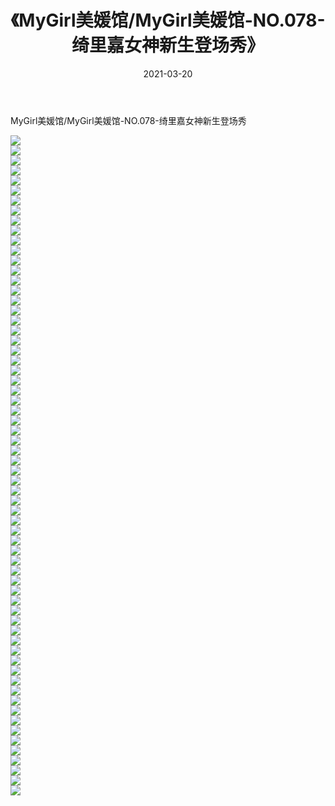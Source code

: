 ﻿---
layout: post
title:  《MyGirl美媛馆/MyGirl美媛馆-NO.078-绮里嘉女神新生登场秀》
date:   2021-03-20
img: http://pic.660000.xyz/1:/网络美图/2021/MyGirl美媛馆/MyGirl美媛馆-NO.078-绮里嘉女神新生登场秀/000.jpg
categories: [美女, 清纯, 唯美]
---

MyGirl美媛馆/MyGirl美媛馆-NO.078-绮里嘉女神新生登场秀

 ![](http://pic.660000.xyz/1:/网络美图/2021/MyGirl美媛馆/MyGirl美媛馆-NO.078-绮里嘉女神新生登场秀/001.jpg) <br>![](http://pic.660000.xyz/1:/网络美图/2021/MyGirl美媛馆/MyGirl美媛馆-NO.078-绮里嘉女神新生登场秀/002.jpg) <br>![](http://pic.660000.xyz/1:/网络美图/2021/MyGirl美媛馆/MyGirl美媛馆-NO.078-绮里嘉女神新生登场秀/003.jpg) <br>![](http://pic.660000.xyz/1:/网络美图/2021/MyGirl美媛馆/MyGirl美媛馆-NO.078-绮里嘉女神新生登场秀/004.jpg) <br>![](http://pic.660000.xyz/1:/网络美图/2021/MyGirl美媛馆/MyGirl美媛馆-NO.078-绮里嘉女神新生登场秀/005.jpg) <br>![](http://pic.660000.xyz/1:/网络美图/2021/MyGirl美媛馆/MyGirl美媛馆-NO.078-绮里嘉女神新生登场秀/006.jpg) <br>![](http://pic.660000.xyz/1:/网络美图/2021/MyGirl美媛馆/MyGirl美媛馆-NO.078-绮里嘉女神新生登场秀/007.jpg) <br>![](http://pic.660000.xyz/1:/网络美图/2021/MyGirl美媛馆/MyGirl美媛馆-NO.078-绮里嘉女神新生登场秀/008.jpg) <br>![](http://pic.660000.xyz/1:/网络美图/2021/MyGirl美媛馆/MyGirl美媛馆-NO.078-绮里嘉女神新生登场秀/009.jpg) <br>![](http://pic.660000.xyz/1:/网络美图/2021/MyGirl美媛馆/MyGirl美媛馆-NO.078-绮里嘉女神新生登场秀/010.jpg) <br>![](http://pic.660000.xyz/1:/网络美图/2021/MyGirl美媛馆/MyGirl美媛馆-NO.078-绮里嘉女神新生登场秀/011.jpg) <br>![](http://pic.660000.xyz/1:/网络美图/2021/MyGirl美媛馆/MyGirl美媛馆-NO.078-绮里嘉女神新生登场秀/012.jpg) <br>![](http://pic.660000.xyz/1:/网络美图/2021/MyGirl美媛馆/MyGirl美媛馆-NO.078-绮里嘉女神新生登场秀/013.jpg) <br>![](http://pic.660000.xyz/1:/网络美图/2021/MyGirl美媛馆/MyGirl美媛馆-NO.078-绮里嘉女神新生登场秀/014.jpg) <br>![](http://pic.660000.xyz/1:/网络美图/2021/MyGirl美媛馆/MyGirl美媛馆-NO.078-绮里嘉女神新生登场秀/015.jpg) <br>![](http://pic.660000.xyz/1:/网络美图/2021/MyGirl美媛馆/MyGirl美媛馆-NO.078-绮里嘉女神新生登场秀/016.jpg) <br>![](http://pic.660000.xyz/1:/网络美图/2021/MyGirl美媛馆/MyGirl美媛馆-NO.078-绮里嘉女神新生登场秀/017.jpg) <br>![](http://pic.660000.xyz/1:/网络美图/2021/MyGirl美媛馆/MyGirl美媛馆-NO.078-绮里嘉女神新生登场秀/018.jpg) <br>![](http://pic.660000.xyz/1:/网络美图/2021/MyGirl美媛馆/MyGirl美媛馆-NO.078-绮里嘉女神新生登场秀/019.jpg) <br>![](http://pic.660000.xyz/1:/网络美图/2021/MyGirl美媛馆/MyGirl美媛馆-NO.078-绮里嘉女神新生登场秀/020.jpg) <br>![](http://pic.660000.xyz/1:/网络美图/2021/MyGirl美媛馆/MyGirl美媛馆-NO.078-绮里嘉女神新生登场秀/021.jpg) <br>![](http://pic.660000.xyz/1:/网络美图/2021/MyGirl美媛馆/MyGirl美媛馆-NO.078-绮里嘉女神新生登场秀/022.jpg) <br>![](http://pic.660000.xyz/1:/网络美图/2021/MyGirl美媛馆/MyGirl美媛馆-NO.078-绮里嘉女神新生登场秀/023.jpg) <br>![](http://pic.660000.xyz/1:/网络美图/2021/MyGirl美媛馆/MyGirl美媛馆-NO.078-绮里嘉女神新生登场秀/024.jpg) <br>![](http://pic.660000.xyz/1:/网络美图/2021/MyGirl美媛馆/MyGirl美媛馆-NO.078-绮里嘉女神新生登场秀/025.jpg) <br>![](http://pic.660000.xyz/1:/网络美图/2021/MyGirl美媛馆/MyGirl美媛馆-NO.078-绮里嘉女神新生登场秀/026.jpg) <br>![](http://pic.660000.xyz/1:/网络美图/2021/MyGirl美媛馆/MyGirl美媛馆-NO.078-绮里嘉女神新生登场秀/027.jpg) <br>![](http://pic.660000.xyz/1:/网络美图/2021/MyGirl美媛馆/MyGirl美媛馆-NO.078-绮里嘉女神新生登场秀/028.jpg) <br>![](http://pic.660000.xyz/1:/网络美图/2021/MyGirl美媛馆/MyGirl美媛馆-NO.078-绮里嘉女神新生登场秀/029.jpg) <br>![](http://pic.660000.xyz/1:/网络美图/2021/MyGirl美媛馆/MyGirl美媛馆-NO.078-绮里嘉女神新生登场秀/030.jpg) <br>![](http://pic.660000.xyz/1:/网络美图/2021/MyGirl美媛馆/MyGirl美媛馆-NO.078-绮里嘉女神新生登场秀/031.jpg) <br>![](http://pic.660000.xyz/1:/网络美图/2021/MyGirl美媛馆/MyGirl美媛馆-NO.078-绮里嘉女神新生登场秀/032.jpg) <br>![](http://pic.660000.xyz/1:/网络美图/2021/MyGirl美媛馆/MyGirl美媛馆-NO.078-绮里嘉女神新生登场秀/033.jpg) <br>![](http://pic.660000.xyz/1:/网络美图/2021/MyGirl美媛馆/MyGirl美媛馆-NO.078-绮里嘉女神新生登场秀/034.jpg) <br>![](http://pic.660000.xyz/1:/网络美图/2021/MyGirl美媛馆/MyGirl美媛馆-NO.078-绮里嘉女神新生登场秀/035.jpg) <br>![](http://pic.660000.xyz/1:/网络美图/2021/MyGirl美媛馆/MyGirl美媛馆-NO.078-绮里嘉女神新生登场秀/036.jpg) <br>![](http://pic.660000.xyz/1:/网络美图/2021/MyGirl美媛馆/MyGirl美媛馆-NO.078-绮里嘉女神新生登场秀/037.jpg) <br>![](http://pic.660000.xyz/1:/网络美图/2021/MyGirl美媛馆/MyGirl美媛馆-NO.078-绮里嘉女神新生登场秀/038.jpg) <br>![](http://pic.660000.xyz/1:/网络美图/2021/MyGirl美媛馆/MyGirl美媛馆-NO.078-绮里嘉女神新生登场秀/039.jpg) <br>![](http://pic.660000.xyz/1:/网络美图/2021/MyGirl美媛馆/MyGirl美媛馆-NO.078-绮里嘉女神新生登场秀/040.jpg) <br>![](http://pic.660000.xyz/1:/网络美图/2021/MyGirl美媛馆/MyGirl美媛馆-NO.078-绮里嘉女神新生登场秀/041.jpg) <br>![](http://pic.660000.xyz/1:/网络美图/2021/MyGirl美媛馆/MyGirl美媛馆-NO.078-绮里嘉女神新生登场秀/042.jpg) <br>![](http://pic.660000.xyz/1:/网络美图/2021/MyGirl美媛馆/MyGirl美媛馆-NO.078-绮里嘉女神新生登场秀/043.jpg) <br>![](http://pic.660000.xyz/1:/网络美图/2021/MyGirl美媛馆/MyGirl美媛馆-NO.078-绮里嘉女神新生登场秀/044.jpg) <br>![](http://pic.660000.xyz/1:/网络美图/2021/MyGirl美媛馆/MyGirl美媛馆-NO.078-绮里嘉女神新生登场秀/045.jpg) <br>![](http://pic.660000.xyz/1:/网络美图/2021/MyGirl美媛馆/MyGirl美媛馆-NO.078-绮里嘉女神新生登场秀/046.jpg) <br>![](http://pic.660000.xyz/1:/网络美图/2021/MyGirl美媛馆/MyGirl美媛馆-NO.078-绮里嘉女神新生登场秀/047.jpg) <br>![](http://pic.660000.xyz/1:/网络美图/2021/MyGirl美媛馆/MyGirl美媛馆-NO.078-绮里嘉女神新生登场秀/048.jpg) <br>![](http://pic.660000.xyz/1:/网络美图/2021/MyGirl美媛馆/MyGirl美媛馆-NO.078-绮里嘉女神新生登场秀/049.jpg) <br>![](http://pic.660000.xyz/1:/网络美图/2021/MyGirl美媛馆/MyGirl美媛馆-NO.078-绮里嘉女神新生登场秀/050.jpg) <br>![](http://pic.660000.xyz/1:/网络美图/2021/MyGirl美媛馆/MyGirl美媛馆-NO.078-绮里嘉女神新生登场秀/051.jpg) <br>![](http://pic.660000.xyz/1:/网络美图/2021/MyGirl美媛馆/MyGirl美媛馆-NO.078-绮里嘉女神新生登场秀/052.jpg) <br>![](http://pic.660000.xyz/1:/网络美图/2021/MyGirl美媛馆/MyGirl美媛馆-NO.078-绮里嘉女神新生登场秀/053.jpg) <br>![](http://pic.660000.xyz/1:/网络美图/2021/MyGirl美媛馆/MyGirl美媛馆-NO.078-绮里嘉女神新生登场秀/054.jpg) <br>![](http://pic.660000.xyz/1:/网络美图/2021/MyGirl美媛馆/MyGirl美媛馆-NO.078-绮里嘉女神新生登场秀/055.jpg) <br>![](http://pic.660000.xyz/1:/网络美图/2021/MyGirl美媛馆/MyGirl美媛馆-NO.078-绮里嘉女神新生登场秀/056.jpg) <br>![](http://pic.660000.xyz/1:/网络美图/2021/MyGirl美媛馆/MyGirl美媛馆-NO.078-绮里嘉女神新生登场秀/057.jpg) <br>![](http://pic.660000.xyz/1:/网络美图/2021/MyGirl美媛馆/MyGirl美媛馆-NO.078-绮里嘉女神新生登场秀/058.jpg) <br>![](http://pic.660000.xyz/1:/网络美图/2021/MyGirl美媛馆/MyGirl美媛馆-NO.078-绮里嘉女神新生登场秀/059.jpg) <br>![](http://pic.660000.xyz/1:/网络美图/2021/MyGirl美媛馆/MyGirl美媛馆-NO.078-绮里嘉女神新生登场秀/060.jpg) <br>![](http://pic.660000.xyz/1:/网络美图/2021/MyGirl美媛馆/MyGirl美媛馆-NO.078-绮里嘉女神新生登场秀/061.jpg) <br>![](http://pic.660000.xyz/1:/网络美图/2021/MyGirl美媛馆/MyGirl美媛馆-NO.078-绮里嘉女神新生登场秀/062.jpg) <br>![](http://pic.660000.xyz/1:/网络美图/2021/MyGirl美媛馆/MyGirl美媛馆-NO.078-绮里嘉女神新生登场秀/063.jpg) <br>![](http://pic.660000.xyz/1:/网络美图/2021/MyGirl美媛馆/MyGirl美媛馆-NO.078-绮里嘉女神新生登场秀/064.jpg) <br>![](http://pic.660000.xyz/1:/网络美图/2021/MyGirl美媛馆/MyGirl美媛馆-NO.078-绮里嘉女神新生登场秀/065.jpg) <br>![](http://pic.660000.xyz/1:/网络美图/2021/MyGirl美媛馆/MyGirl美媛馆-NO.078-绮里嘉女神新生登场秀/066.jpg) <br>